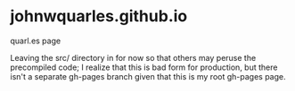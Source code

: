 # johnwquarles.github.io
quarl.es page

Leaving the src/ directory in for now so that others may peruse the precompiled code;
I realize that this is bad form for production, but there isn't a separate gh-pages branch
given that this is my root gh-pages page.
